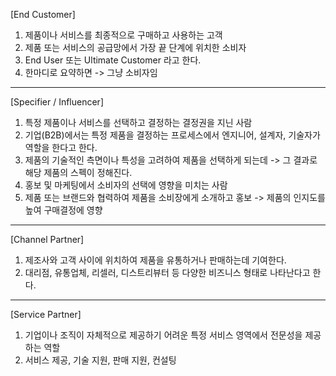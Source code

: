 [End Customer]
1. 제품이나 서비스를 최종적으로 구매하고 사용하는 고객
2. 제품 또는 서비스의 공급망에서 가장 끝 단계에 위치한 소비자
3. End User 또는 Ultimate Customer 라고 한다.
4. 한마디로 요약하면 -> 그냥 소비자임

---


[Specifier / Influencer]
<Specifier>
1. 특정 제품이나 서비스를 선택하고 결정하는 결정권을 지닌 사람
2. 기업(B2B)에서는 특정 제품을 결정하는 프로세스에서 엔지니어, 설계자, 기술자가 역할을 한다고 한다.
3. 제품의 기술적인 측면이나 특성을 고려하여 제품을 선택하게 되는데 -> 그 결과로 해당 제품의 스펙이 정해진다.
4. 홍보 및 마케팅에서 소비자의 선택에 영향을 미치는 사람
5. 제품 또는 브랜드와 협력하여 제품을 소비장에게 소개하고 홍보 -> 제품의 인지도를 높여 구매결정에 영향

---

[Channel Partner]
1. 제조사와 고객 사이에 위치하여 제품을 유통하거나 판매하는데 기여한다.
2. 대리점, 유통업체, 리셀러, 디스트리뷰터 등 다양한 비즈니스 형태로 나타난다고 한다.

---
[Service Partner]
1. 기업이나 조직이 자체적으로 제공하기 어려운 특정 서비스 영역에서 전문성을 제공하는 역할
2. 서비스 제공, 기술 지원, 판매 지원, 컨설팅
